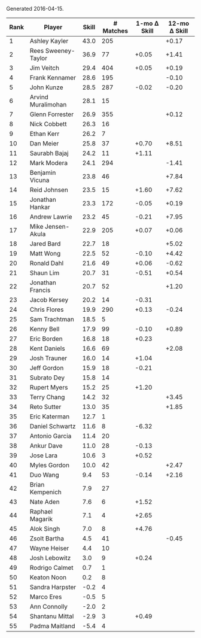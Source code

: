 Generated 2016-04-15.

| Rank | Player              | Skill | # Matches | 1-mo Δ Skill | 12-mo Δ Skill |
|------|---------------------|-------|-----------|--------------|---------------|
|    1 | Ashley Kayler       |  43.0 |       205 |              |         +0.17 |
|    2 | Rees Sweeney-Taylor |  36.9 |        77 |        +0.05 |         +1.41 |
|    3 | Jim Veitch          |  29.4 |       404 |        +0.05 |         +0.19 |
|    4 | Frank Kennamer      |  28.6 |       195 |              |         -0.10 |
|    5 | John Kunze          |  28.5 |       287 |        -0.02 |         -0.20 |
|    6 | Arvind Muralimohan  |  28.1 |        15 |              |               |
|    7 | Glenn Forrester     |  26.9 |       355 |              |         +0.12 |
|    8 | Nick Cobbett        |  26.3 |        16 |              |               |
|    9 | Ethan Kerr          |  26.2 |         7 |              |               |
|   10 | Dan Meier           |  25.8 |        37 |        +0.70 |         +8.51 |
|   11 | Saurabh Bajaj       |  24.2 |        11 |        +1.11 |               |
|   12 | Mark Modera         |  24.1 |       294 |              |         -1.41 |
|   13 | Benjamin Vicuna     |  23.8 |        46 |              |         +7.84 |
|   14 | Reid Johnsen        |  23.5 |        15 |        +1.60 |         +7.62 |
|   15 | Jonathan Hankar     |  23.3 |       172 |        -0.05 |         +0.19 |
|   16 | Andrew Lawrie       |  23.2 |        45 |        -0.21 |         +7.95 |
|   17 | Mike Jensen-Akula   |  22.9 |       205 |        +0.07 |         +0.06 |
|   18 | Jared Bard          |  22.7 |        18 |              |         +5.02 |
|   19 | Matt Wong           |  22.5 |        52 |        -0.10 |         +4.42 |
|   20 | Ronald Dahl         |  21.6 |        49 |        +0.06 |         -0.62 |
|   21 | Shaun Lim           |  20.7 |        31 |        -0.51 |         +0.54 |
|   22 | Jonathan Francis    |  20.7 |        52 |              |         +1.20 |
|   23 | Jacob Kersey        |  20.2 |        14 |        -0.31 |               |
|   24 | Chris Flores        |  19.9 |       290 |        +0.13 |         -0.24 |
|   25 | Sam Trachtman       |  18.5 |         5 |              |               |
|   26 | Kenny Bell          |  17.9 |        99 |        -0.10 |         +0.89 |
|   27 | Eric Borden         |  16.8 |        18 |        +0.23 |               |
|   28 | Kent Daniels        |  16.6 |        69 |              |         +2.08 |
|   29 | Josh Trauner        |  16.0 |        14 |        +1.04 |               |
|   30 | Jeff Gordon         |  15.9 |        18 |        -0.21 |               |
|   31 | Subrato Dey         |  15.8 |        14 |              |               |
|   32 | Rupert Myers        |  15.2 |        25 |        +1.20 |               |
|   33 | Terry Chang         |  14.2 |        32 |              |         +3.45 |
|   34 | Reto Sutter         |  13.0 |        35 |              |         +1.85 |
|   35 | Eric Katerman       |  12.7 |         1 |              |               |
|   36 | Daniel Schwartz     |  11.6 |         8 |        -6.32 |               |
|   37 | Antonio Garcia      |  11.4 |        20 |              |               |
|   38 | Ankur Dave          |  11.0 |        28 |        -0.13 |               |
|   39 | Jose Lara           |  10.6 |         3 |        +0.52 |               |
|   40 | Myles Gordon        |  10.0 |        42 |              |         +2.47 |
|   41 | Duo Wang            |   9.4 |        53 |        -0.14 |         +2.16 |
|   42 | Brian Kempenich     |   7.9 |        27 |              |               |
|   43 | Nate Aden           |   7.6 |         6 |        +1.52 |               |
|   44 | Raphael Magarik     |   7.1 |         4 |        +2.65 |               |
|   45 | Alok Singh          |   7.0 |         8 |        +4.76 |               |
|   46 | Zsolt Bartha        |   4.5 |        41 |              |         -0.45 |
|   47 | Wayne Heiser        |   4.4 |        10 |              |               |
|   48 | Josh Lebowitz       |   3.0 |         9 |        +0.24 |               |
|   49 | Rodrigo Calmet      |   0.7 |         1 |              |               |
|   50 | Keaton Noon         |   0.2 |         8 |              |               |
|   51 | Sandra Harpster     |  -0.2 |         4 |              |               |
|   52 | Marco Eres          |  -0.5 |         5 |              |               |
|   53 | Ann Connolly        |  -2.0 |         2 |              |               |
|   54 | Shantanu Mittal     |  -2.9 |         3 |        +0.49 |               |
|   55 | Padma Maitland      |  -5.4 |         4 |              |               |